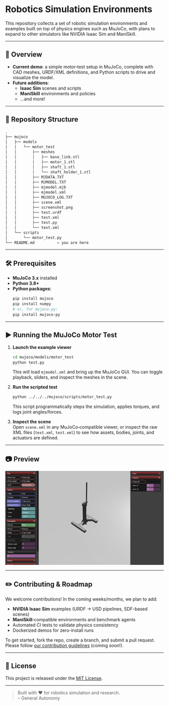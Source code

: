 # Robotics Simulation Environments

This repository collects a set of robotic simulation environments and examples built on top of physics engines such as MuJoCo, with plans to expand to other simulators like NVIDIA Isaac Sim and ManiSkill.

---

## 🚀 Overview

- **Current demo**: a simple motor‑test setup in MuJoCo, complete with CAD meshes, URDF/XML definitions, and Python scripts to drive and visualize the model.
- **Future additions**:  
  - **Isaac Sim** scenes and scripts  
  - **ManiSkill** environments and policies  
  - …and more!

---

## 📁 Repository Structure

```
.
├── mujoco
│   ├── models
│   │   └── motor_test
│   │       ├── meshes
│   │       │   ├── base_link.stl
│   │       │   ├── motor_1.stl
│   │       │   ├── shaft_1.stl
│   │       │   └── shaft_holder_1.stl
│   │       ├── MJDATA.TXT
│   │       ├── MJMODEL.TXT
│   │       ├── mjmodel.mjb
│   │       ├── mjmodel.xml
│   │       ├── MUJOCO_LOG.TXT
│   │       ├── scene.xml
│   │       ├── screenshot.png
│   │       ├── test.urdf
│   │       ├── test.xml
│   │       ├── test.py
│   │       └── text.xml
│   └── scripts
│       └── motor_test.py
└── README.md          ← you are here
```

---

## 🛠 Prerequisites

- **MuJoCo 3.x** installed  
- **Python 3.8+**  
- **Python packages**:
  ```bash
  pip install mujoco
  pip install numpy
  # or, for mujoco-py:
  pip install mujoco-py
  ```
---

## ▶️ Running the MuJoCo Motor Test

1. **Launch the example viewer**  
   ```bash
   cd mujoco/models/motor_test
   python test.py
   ```
   This will load `mjmodel.xml` and bring up the MuJoCo GUI. You can toggle playback, sliders, and inspect the meshes in the scene.

2. **Run the scripted test**  
   ```bash
   python ../../../mujoco/scripts/motor_test.py
   ```
   This script programmatically steps the simulation, applies torques, and logs joint angles/forces.

3. **Inspect the scene**  
   Open `scene.xml` in any MuJoCo‑compatible viewer, or inspect the raw XML files (`text.xml`, `test.xml`) to see how assets, bodies, joints, and actuators are defined.

---

## 📷 Preview

![motor_test scene](mujoco/models/motor_test/screenshot.png)

---

## ✏️ Contributing & Roadmap

We welcome contributions! In the coming weeks/months, we plan to add:

- **NVIDIA Isaac Sim** examples (URDF → USD pipelines, SDF-based scenes)
- **ManiSkill**‑compatible environments and benchmark agents
- Automated CI tests to validate physics consistency  
- Dockerized demos for zero-install runs

To get started, fork the repo, create a branch, and submit a pull request. Please follow [our contribution guidelines](CONTRIBUTING.md) (coming soon!).

---

## 📄 License

This project is released under the [MIT License](LICENSE).

---

> Built with ❤️ for robotics simulation and research.  
> – General Autonomy 

